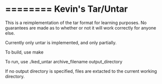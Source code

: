 ========
Kevin's Tar/Untar
========

This is a reimplementation of the tar format for learning purposes. No guarantees are made as to whether or not it will work correctly for anyone else.

Currently only untar is implemented, and only partially.

To build, use
    make

To run, use 
    ./ked_untar archive_filename output_directory

If no output directory is specified, files are extacted to the current working directory.


